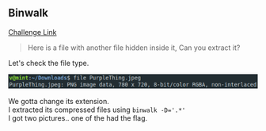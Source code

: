 **Binwalk**
-------------
[Challenge Link](https://mega.nz/#!qbpUTYiK!-deNdQJxsQS8bTSMxeUOtpEclCI-zpK7tbJiKV0tXYY)  

> Here is a file with another file hidden inside it, Can you extract it?

Let's check the file type.

![](images/binwalk.png)

We gotta change its extension.  
I extracted its compressed files using `binwalk -D='.*'`  
I got two pictures.. one of the had the flag.
